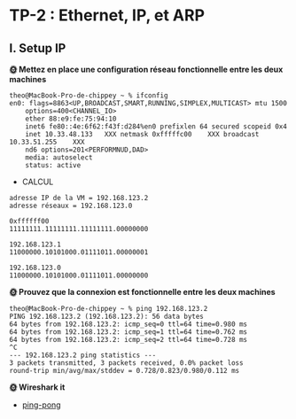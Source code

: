 # TP-2 : Ethernet, IP, et ARP

## I. Setup IP

**🌞 Mettez en place une configuration réseau fonctionnelle entre les deux machines**

```
theo@MacBook-Pro-de-chippey ~ % ifconfig
en0: flags=8863<UP,BROADCAST,SMART,RUNNING,SIMPLEX,MULTICAST> mtu 1500
	options=400<CHANNEL_IO>
	ether 88:e9:fe:75:94:10 
	inet6 fe80::4e:6f62:f43f:d284%en0 prefixlen 64 secured scopeid 0x4 
	inet 10.33.48.133   XXX netmask 0xfffffc00    XXX broadcast 10.33.51.255    XXX
	nd6 options=201<PERFORMNUD,DAD>
	media: autoselect
	status: active
```

* CALCUL

```
adresse IP de la VM = 192.168.123.2
adresse réseaux = 192.168.123.0

0xffffff00
11111111.11111111.11111111.00000000

192.168.123.1
11000000.10101000.01111011.00000001

192.168.123.0
11000000.10101000.01111011.00000000
```

**🌞 Prouvez que la connexion est fonctionnelle entre les deux machines**

```
theo@MacBook-Pro-de-chippey ~ % ping 192.168.123.2
PING 192.168.123.2 (192.168.123.2): 56 data bytes
64 bytes from 192.168.123.2: icmp_seq=0 ttl=64 time=0.980 ms
64 bytes from 192.168.123.2: icmp_seq=1 ttl=64 time=0.762 ms
64 bytes from 192.168.123.2: icmp_seq=2 ttl=64 time=0.728 ms
^C
--- 192.168.123.2 ping statistics ---
3 packets transmitted, 3 packets received, 0.0% packet loss
round-trip min/avg/max/stddev = 0.728/0.823/0.980/0.112 ms
```

**🌞 Wireshark it**

* [ping-pong](https://github.com/ChippeyTheo/TP-Fonc-Reseaux-B1-Theo/blob/main/ping-pong.pcapng)